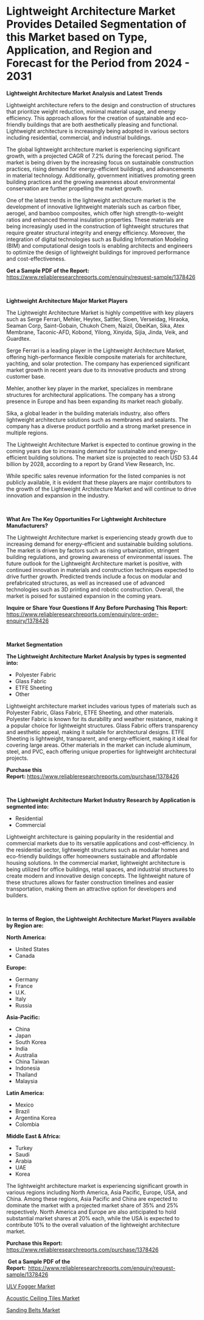 <p><h1>Lightweight Architecture Market Provides Detailed Segmentation of this Market based on Type, Application, and Region and Forecast for the Period from 2024 - 2031</h1></p><p><strong>Lightweight Architecture Market Analysis and Latest Trends</strong></p>
<p><p>Lightweight architecture refers to the design and construction of structures that prioritize weight reduction, minimal material usage, and energy efficiency. This approach allows for the creation of sustainable and eco-friendly buildings that are both aesthetically pleasing and functional. Lightweight architecture is increasingly being adopted in various sectors including residential, commercial, and industrial buildings.</p><p>The global lightweight architecture market is experiencing significant growth, with a projected CAGR of 7.2% during the forecast period. The market is being driven by the increasing focus on sustainable construction practices, rising demand for energy-efficient buildings, and advancements in material technology. Additionally, government initiatives promoting green building practices and the growing awareness about environmental conservation are further propelling the market growth.</p><p>One of the latest trends in the lightweight architecture market is the development of innovative lightweight materials such as carbon fiber, aerogel, and bamboo composites, which offer high strength-to-weight ratios and enhanced thermal insulation properties. These materials are being increasingly used in the construction of lightweight structures that require greater structural integrity and energy efficiency. Moreover, the integration of digital technologies such as Building Information Modeling (BIM) and computational design tools is enabling architects and engineers to optimize the design of lightweight buildings for improved performance and cost-effectiveness.</p></p>
<p><strong>Get a Sample PDF of the Report:&nbsp;</strong> <a href="https://www.reliableresearchreports.com/enquiry/request-sample/1378426">https://www.reliableresearchreports.com/enquiry/request-sample/1378426</a></p>
<p>&nbsp;</p>
<p><strong>Lightweight Architecture Major Market Players</strong></p>
<p><p>The Lightweight Architecture Market is highly competitive with key players such as Serge Ferrari, Mehler, Heytex, Sattler, Sioen, Verseidag, Hiraoka, Seaman Corp, Saint-Gobain, Chukoh Chem, Naizil, ObeiKan, Sika, Atex Membrane, Taconic-AFD, Kobond, Yilong, Xinyida, Sijia, Jinda, Veik, and Guardtex.</p><p>Serge Ferrari is a leading player in the Lightweight Architecture Market, offering high-performance flexible composite materials for architecture, yachting, and solar protection. The company has experienced significant market growth in recent years due to its innovative products and strong customer base.</p><p>Mehler, another key player in the market, specializes in membrane structures for architectural applications. The company has a strong presence in Europe and has been expanding its market reach globally.</p><p>Sika, a global leader in the building materials industry, also offers lightweight architecture solutions such as membranes and sealants. The company has a diverse product portfolio and a strong market presence in multiple regions.</p><p>The Lightweight Architecture Market is expected to continue growing in the coming years due to increasing demand for sustainable and energy-efficient building solutions. The market size is projected to reach USD 53.44 billion by 2028, according to a report by Grand View Research, Inc.</p><p>While specific sales revenue information for the listed companies is not publicly available, it is evident that these players are major contributors to the growth of the Lightweight Architecture Market and will continue to drive innovation and expansion in the industry.</p></p>
<p>&nbsp;</p>
<p><strong>What Are The Key Opportunities For Lightweight Architecture Manufacturers?</strong></p>
<p><p>The Lightweight Architecture market is experiencing steady growth due to increasing demand for energy-efficient and sustainable building solutions. The market is driven by factors such as rising urbanization, stringent building regulations, and growing awareness of environmental issues. The future outlook for the Lightweight Architecture market is positive, with continued innovation in materials and construction techniques expected to drive further growth. Predicted trends include a focus on modular and prefabricated structures, as well as increased use of advanced technologies such as 3D printing and robotic construction. Overall, the market is poised for sustained expansion in the coming years.</p></p>
<p><strong>Inquire or Share Your Questions If Any Before Purchasing This Report:</strong> <a href="https://www.reliableresearchreports.com/enquiry/pre-order-enquiry/1378426">https://www.reliableresearchreports.com/enquiry/pre-order-enquiry/1378426</a></p>
<p>&nbsp;</p>
<p><strong>Market Segmentation</strong></p>
<p><strong>The Lightweight Architecture Market Analysis by types is segmented into:</strong></p>
<p><ul><li>Polyester Fabric</li><li>Glass Fabric</li><li>ETFE Sheeting</li><li>Other</li></ul></p>
<p><p>Lightweight architecture market includes various types of materials such as Polyester Fabric, Glass Fabric, ETFE Sheeting, and other materials. Polyester Fabric is known for its durability and weather resistance, making it a popular choice for lightweight structures. Glass Fabric offers transparency and aesthetic appeal, making it suitable for architectural designs. ETFE Sheeting is lightweight, transparent, and energy-efficient, making it ideal for covering large areas. Other materials in the market can include aluminum, steel, and PVC, each offering unique properties for lightweight architectural projects.</p></p>
<p><strong>Purchase this Report:&nbsp;</strong><a href="https://www.reliableresearchreports.com/purchase/1378426">https://www.reliableresearchreports.com/purchase/1378426</a></p>
<p>&nbsp;</p>
<p><strong>The Lightweight Architecture Market Industry Research by Application is segmented into:</strong></p>
<p><ul><li>Residential</li><li>Commercial</li></ul></p>
<p><p>Lightweight architecture is gaining popularity in the residential and commercial markets due to its versatile applications and cost-efficiency. In the residential sector, lightweight structures such as modular homes and eco-friendly buildings offer homeowners sustainable and affordable housing solutions. In the commercial market, lightweight architecture is being utilized for office buildings, retail spaces, and industrial structures to create modern and innovative design concepts. The lightweight nature of these structures allows for faster construction timelines and easier transportation, making them an attractive option for developers and builders.</p></p>
<p>&nbsp;</p>
<p><strong>In terms of Region, the Lightweight Architecture Market Players available by Region are:</strong></p>
<p>
    <p> <strong> North America: </strong>
        <ul>
            <li>United States</li>
            <li>Canada</li>
        </ul>
        </p> 
    <p> <strong> Europe: </strong>
        <ul>
            <li>Germany</li>
            <li>France</li>
            <li>U.K.</li>
            <li>Italy</li>
            <li>Russia</li>
        </ul>
        </p> 
    <p> <strong> Asia-Pacific: </strong>
        <ul>
            <li>China</li>
            <li>Japan</li>
            <li>South Korea</li>
            <li>India</li>
            <li>Australia</li>
            <li>China Taiwan</li>
            <li>Indonesia</li>
            <li>Thailand</li>
            <li>Malaysia</li>
        </ul>
        </p> 
    <p> <strong> Latin America: </strong>
        <ul>
            <li>Mexico</li>
            <li>Brazil</li>
            <li>Argentina Korea</li>
            <li>Colombia</li>
        </ul>
        </p> 
    <p> <strong> Middle East & Africa: </strong>
        <ul>
            <li>Turkey</li>
            <li>Saudi</li>
            <li>Arabia</li>
            <li>UAE</li>
            <li>Korea</li>
        </ul>
    </p>
    </p>
<p><p>The lightweight architecture market is experiencing significant growth in various regions including North America, Asia Pacific, Europe, USA, and China. Among these regions, Asia Pacific and China are expected to dominate the market with a projected market share of 35% and 25% respectively. North America and Europe are also anticipated to hold substantial market shares at 20% each, while the USA is expected to contribute 10% to the overall valuation of the lightweight architecture market.</p></p>
<p><strong>Purchase this Report: </strong><a href="https://www.reliableresearchreports.com/purchase/1378426">https://www.reliableresearchreports.com/purchase/1378426</a></p>
<p>&nbsp;<strong>Get a Sample PDF of the Report:&nbsp;&nbsp;</strong><a href="https://www.reliableresearchreports.com/enquiry/request-sample/1378426">https://www.reliableresearchreports.com/enquiry/request-sample/1378426</a></p>
<p><strong></strong></p>
<p><p><a href="https://view.publitas.com/reportprime-1/ulv-fogger-market-size-market-trends-and-growth-outlook-forecasted-for-period-from-2023-to-2030/">ULV Fogger Market</a></p><p><a href="https://github.com/kathiaseamanalvaradovlprc2h/Market-Research-Report-List-1/blob/main/acoustic-ceiling-tiles-market.md">Acoustic Ceiling Tiles Market</a></p><p><a href="https://github.com/wusalecollins540tpqoz/Market-Research-Report-List-1/blob/main/sanding-belts-market.md">Sanding Belts Market</a></p></p>
